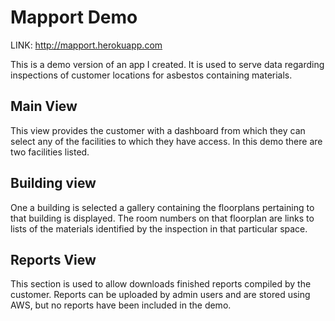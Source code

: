 # Mapport Demo

LINK: http://mapport.herokuapp.com

This is a demo version of an app I created. 
It is used to serve data regarding inspections of customer locations for asbestos containing materials. 


## Main View

This view provides the customer with a dashboard from which they can select any of the facilities to which they have access. In this demo there are two facilities listed. 

## Building view

One a building is selected a gallery containing the floorplans pertaining to that building is displayed. The room numbers on that floorplan are links to lists of the materials identified by the inspection in that particular space. 

## Reports View

This section is used to allow downloads finished reports compiled by the customer. Reports can be uploaded by admin users and are stored using AWS, but no reports have been included in the demo. 